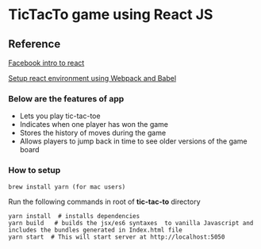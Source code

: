 # TicTacTo game using React JS

## Reference 
[Facebook intro to react](https://facebook.github.io/react/tutorial/tutorial.html) 

[Setup react environment using Webpack and Babel](https://scotch.io/tutorials/setup-a-react-environment-using-webpack-and-babel)

### Below are the features of app
* Lets you play tic-tac-toe
* Indicates when one player has won the game
* Stores the history of moves during the game
* Allows players to jump back in time to see older versions of the game board


### How to setup
```
brew install yarn (for mac users)
```
Run the following commands in root of **tic-tac-to**  directory
```
yarn install  # installs dependencies
yarn build   # builds the jsx/es6 syntaxes  to vanilla Javascript and includes the bundles generated in Index.html file 
yarn start  # This will start server at http://localhost:5050
```

